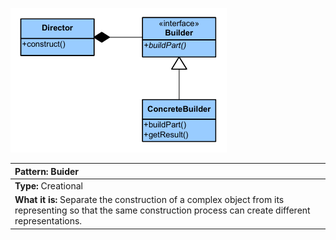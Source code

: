 ![diagram_builder.png](diagram_builder.png)

| **Pattern:** Buider |
| :--- |
| **Type:** Creational |
| **What it is:** Separate the construction of a complex object from its representing so that the same construction process can create different representations. |